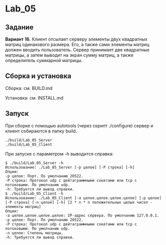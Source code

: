 # Lab_05

## Задание

__Вариант 16.__ Клиент отсылает серверу элементы двух квадратных матриц
одинакового размера. Его, а также сами элементы матриц должен вводить
пользователь. Сервер принимает две квадратные матрицы, а затем выводит на экран
сумму матриц, а также определитель суммарной матрицы.

## Сборка и установка

Сборка: см. BUILD.md

Установка: см. INSTALL.md

## Запуск

При сборке с помощью autotools (через скрипт ./configure) сервер и клиент собираются в папку build.

```shell script
./build/Lab_05_Server
./build/Lab_05_Client
```

При запуске с параметром -h выводится справка:

```
$ ./build/Lab_05_Server -h
Использование: ./Lab_05_Server [-p целое] [-P строка] [-h] 
Опции: 
-p целое: Порт. По умолчанию 20522.
-P строка: Протокол udp с дейтаграммными сокетами или tcp с потоковыми. По умолчанию udp.
-h: Требуется ли вывод справки.
$ ./build/Lab_05_Client -h
Использование: ./Lab_05_Client [-a целое.целое.целое.целое] [-p целое] [-P строка] [-n целое] [-h] [2 * n * n положительных целых чисел - элементы матриц]
Опции: 
-a целое.целое.целое.целое: IP-адрес сервера. По умолчанию 127.0.0.1.
-p целое: Порт. По умолчанию 20522.
-P строка: Протокол udp с дейтаграммными сокетами или tcp с потоковыми. По умолчанию udp.
-n целое: Степень матрицы.
-h: Требуется ли вывод справки.
```

